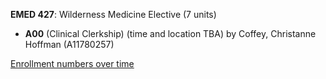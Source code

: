 **EMED 427**: Wilderness Medicine Elective (7 units)

- **A00** (Clinical Clerkship) (time and location TBA) by Coffey, Christanne Hoffman (A11780257)

[Enrollment numbers over time](./EMED427.tsv)
